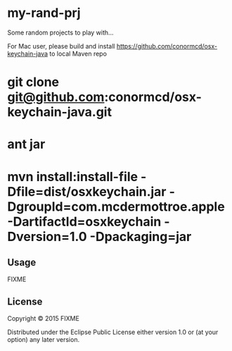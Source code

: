 # my-rand-prj

Some random projects to play with...

For Mac user, please build and install https://github.com/conormcd/osx-keychain-java to local Maven repo
# git clone git@github.com:conormcd/osx-keychain-java.git
# ant jar
# mvn install:install-file -Dfile=dist/osxkeychain.jar -DgroupId=com.mcdermottroe.apple -DartifactId=osxkeychain -Dversion=1.0 -Dpackaging=jar

## Usage

FIXME

## License

Copyright © 2015 FIXME

Distributed under the Eclipse Public License either version 1.0 or (at
your option) any later version.
